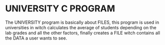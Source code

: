 # UNIVERSITY C PROGRAM
The UNIVERSITY program is basically about FILES, this program is used in universities in witch calculates the average of students depending on the lab grades and all the other factors, finally creates a FILE witch contains all the DATA a user wants to see.
